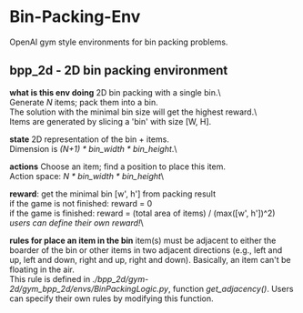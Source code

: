 # Bin-Packing-Env

OpenAI gym style environments for bin packing problems. 


## bpp_2d - 2D bin packing environment

**what is this env doing**
    2D bin packing with a single bin.\    
    Generate *N* items; pack them into a bin.\
    The solution with the minimal bin size will get the highest reward.\  
    Items are generated by slicing a 'bin' with size [W, H].  
    
**state**
    2D representation of the bin + items.\
    Dimension is *(N+1) * bin_width * bin_height*.\
    
**actions**
    Choose an item; find a position to place this item.\
    Action space: *N * bin_width * bin_height*\

**reward**:
    get the minimal bin [w', h'] from packing result\
    if the game is not finished: reward = 0\
    if the game is finished: reward = (total area of items) / (max([w', h'])^2)\
    *users can define their own reward!*\
    
**rules for place an item in the bin**
    item(s) must be adjacent to either the boarder of the bin or other items in two adjacent directions (e.g., left and up, left and down, right and up, right and down). Basically, an item can't be floating in the air.\
    This rule is defined in *./bpp_2d/gym-2d/gym_bpp_2d/envs/BinPackingLogic.py*, function *get_adjacency()*. Users can specify their own rules by modifying this function.
